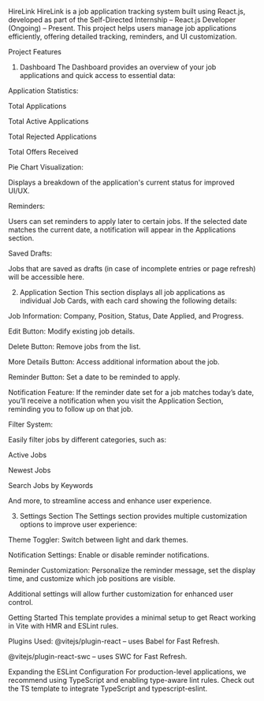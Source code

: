 HireLink
HireLink is a job application tracking system built using React.js, developed as part of the Self-Directed Internship – React.js Developer (Ongoing) – Present. This project helps users manage job applications efficiently, offering detailed tracking, reminders, and UI customization.

Project Features
1. Dashboard
The Dashboard provides an overview of your job applications and quick access to essential data:

Application Statistics:

Total Applications

Total Active Applications

Total Rejected Applications

Total Offers Received

Pie Chart Visualization:

Displays a breakdown of the application's current status for improved UI/UX.

Reminders:

Users can set reminders to apply later to certain jobs. If the selected date matches the current date, a notification will appear in the Applications section.

Saved Drafts:

Jobs that are saved as drafts (in case of incomplete entries or page refresh) will be accessible here.

2. Application Section
This section displays all job applications as individual Job Cards, with each card showing the following details:

Job Information: Company, Position, Status, Date Applied, and Progress.

Edit Button: Modify existing job details.

Delete Button: Remove jobs from the list.

More Details Button: Access additional information about the job.

Reminder Button: Set a date to be reminded to apply.

Notification Feature:
If the reminder date set for a job matches today’s date, you’ll receive a notification when you visit the Application Section, reminding you to follow up on that job.

Filter System:

Easily filter jobs by different categories, such as:

Active Jobs

Newest Jobs

Search Jobs by Keywords

And more, to streamline access and enhance user experience.

3. Settings Section
The Settings section provides multiple customization options to improve user experience:

Theme Toggler: Switch between light and dark themes.

Notification Settings: Enable or disable reminder notifications.

Reminder Customization: Personalize the reminder message, set the display time, and customize which job positions are visible.

Additional settings will allow further customization for enhanced user control.

Getting Started
This template provides a minimal setup to get React working in Vite with HMR and ESLint rules.

Plugins Used:
@vitejs/plugin-react – uses Babel for Fast Refresh.

@vitejs/plugin-react-swc – uses SWC for Fast Refresh.

Expanding the ESLint Configuration
For production-level applications, we recommend using TypeScript and enabling type-aware lint rules. Check out the TS template to integrate TypeScript and typescript-eslint.